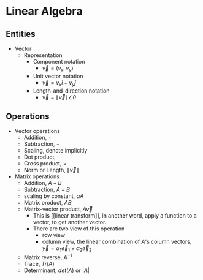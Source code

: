 # Linear Algebra

## Entities

- Vector
  - Representation
    - Component notation
      - $\vec v = (v_x, v_y)$
    - Unit vector notation
      - $\vec v = v_x \hat i + v_y \hat j$
    - Length-and-direction notation
      - $\vec v = \left\lVert \vec v \right\rVert \angle \theta$

## Operations

- Vector operations
  - Addition, $+$
  - Subtraction, $-$
  - Scaling, denote implicitly
  - Dot product, $\cdot$
  - Cross product, $\times$
  - Norm or Length, $\left\lVert \vec v \right\rVert$
- Matrix operations
  - Addition, $A+B$
  - Subtraction, $A-B$
  - scaling by constant, $\alpha A$
  - Matrix product, $AB$
  - Matrix-vector product, $A\vec v$
    - This is [[linear transform]], in another word, apply a function to a vector, to get another vector.
    - There are two view of this operation
      - row view
      - column view, the linear combination of $A$'s column vectors, $\vec y = \alpha_1 \vec e_1 + \alpha_2 \vec e_2$
  - Matrix reverse, $A^{-1}$
  - Trace, $Tr(A)$
  - Determinant, $det(A)$ or $|A|$
